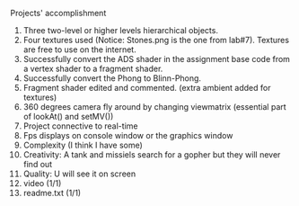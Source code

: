 Projects' accomplishment

1. Three two-level or higher levels hierarchical objects.
2. Four textures used (Notice: Stones.png is the one  from lab#7). Textures are free to use on the internet.
3. Successfully convert the ADS shader in the assignment base code from a vertex shader to a fragment shader. 
4. Successfully convert the Phong to Blinn-Phong.
5. Fragment shader edited and commented. (extra ambient added for textures)
6. 360 degrees camera fly around by changing viewmatrix (essential part of lookAt() and setMV())
7. Project connective to real-time
8. Fps displays on console window or the graphics window
9. Complexity (I think I have some)
10. Creativity: A tank and missiels search for a gopher but they will never find out
11. Quality: U will see it on screen
12. video (1/1)
13. readme.txt (1/1)
